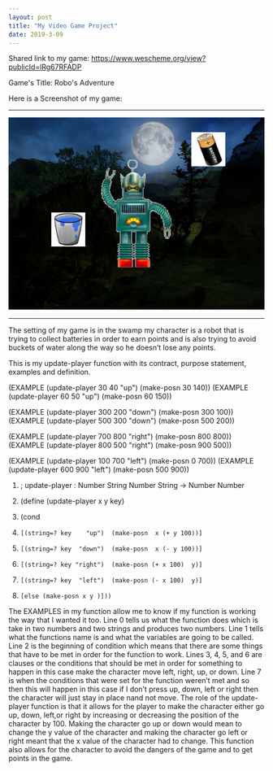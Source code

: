 ```yaml
---
layout: post
title: "My Video Game Project"
date: 2019-3-09
---
```


Shared link to my game:
https://www.wescheme.org/view?publicId=lRg67RFADP

Game's Title: 
Robo's Adventure
 
 Here is a Screenshot of my game:
 * * *
![MyGame](/images/image.png)
* * *
 
 
  The setting of my game is in the swamp my character is a robot that is trying to collect batteries in order to earn points and is also trying to avoid buckets of water along the way so he doesn’t lose any points.

This is my update-player function with its contract, purpose statement, examples and definition. 

(EXAMPLE (update-player   30 40 "up")  (make-posn 30 140))
(EXAMPLE (update-player   60 50 "up")  (make-posn 60 150))

(EXAMPLE (update-player 300 200 "down") (make-posn 300 100))
(EXAMPLE (update-player 500 300 "down") (make-posn 500 200))

(EXAMPLE (update-player 700 800 "right") (make-posn 800 800))
(EXAMPLE (update-player 800 500 "right") (make-posn 900 500))

(EXAMPLE (update-player 100 700 "left") (make-posn  0 700))
(EXAMPLE (update-player 600 900 "left") (make-posn 500 900))

1. ; update-player : Number String Number String -> Number Number

2. (define (update-player x y key) 
3.   (cond
4.     [(string=? key    "up")  (make-posn  x (+ y 100))]
5.     [(string=? key  "down")  (make-posn  x (- y 100))]
6.     [(string=? key "right")  (make-posn (+ x 100)  y)]
7.     [(string=? key  "left")  (make-posn (- x 100)  y)]
8.     [else (make-posn x y )]))

  
  The EXAMPLES in my function allow me to know if my function is working the way that I wanted it too. Line 0 tells us what the function does which is take in two numbers and two strings and produces two numbers. Line 1 tells what the functions name is and what the variables are going to be called. Line 2 is the beginning of condition which means that there are some things that have to be met in order for the function to work. Lines 3, 4, 5, and 6 are clauses or the conditions that should be met in order for something to happen in this case make the character move left, right, up, or down. Line 7 is when the conditions that were set for the function weren’t met and so then this will happen in this case if I don’t press up, down, left or right then the character will just stay in place nand not move. The role of the update-player function is that it allows for the player to make the character either go up, down, left,or right by increasing or decreasing the position of the character by 100. Making the character go up or down would mean to change the y value of the character and making the character go left or right meant that the x value of the character had to change. This function also allows for the character to avoid the dangers of the game and to get points in the game.
